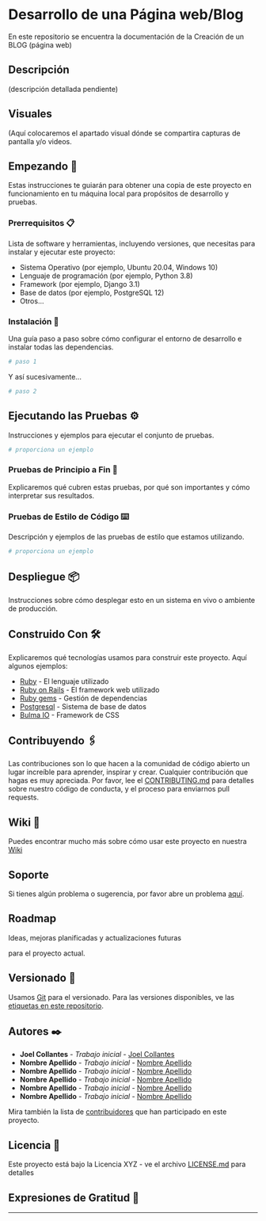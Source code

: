 # Desarrollo de una Página web/Blog 

En este repositorio se encuentra la documentación de la Creación de un BLOG (página web)

## Descripción

(descripción detallada pendiente)

## Visuales

(Aquí colocaremos el apartado visual dónde se compartira capturas de pantalla y/o videos.

## Empezando 🚀

Estas instrucciones te guiarán para obtener una copia de este proyecto en funcionamiento en tu máquina local para propósitos de desarrollo y pruebas.

### Prerrequisitos 📋

Lista de software y herramientas, incluyendo versiones, que necesitas para instalar y ejecutar este proyecto:

- Sistema Operativo (por ejemplo, Ubuntu 20.04, Windows 10)
- Lenguaje de programación (por ejemplo, Python 3.8)
- Framework (por ejemplo, Django 3.1)
- Base de datos (por ejemplo, PostgreSQL 12)
- Otros...

### Instalación 🔧

Una guía paso a paso sobre cómo configurar el entorno de desarrollo e instalar todas las dependencias.

```bash
# paso 1
```

Y así sucesivamente...

```bash
# paso 2
```

## Ejecutando las Pruebas ⚙️

Instrucciones y ejemplos para ejecutar el conjunto de pruebas.

```bash
# proporciona un ejemplo
```

### Pruebas de Principio a Fin 🔩

Explicaremos qué cubren estas pruebas, por qué son importantes y cómo interpretar sus resultados.

### Pruebas de Estilo de Código ⌨️

Descripción y ejemplos de las pruebas de estilo que estamos utilizando.

```bash
# proporciona un ejemplo
```

## Despliegue 📦

Instrucciones sobre cómo desplegar esto en un sistema en vivo o ambiente de producción.

## Construido Con 🛠️

Explicaremos qué tecnologías usamos para construir este proyecto. Aquí algunos ejemplos:

- [Ruby](https://www.ruby-lang.org/es/) - El lenguaje utilizado
- [Ruby on Rails](https://rubyonrails.org) - El framework web utilizado
- [Ruby gems](https://rubygems.org) - Gestión de dependencias
- [Postgresql](https://www.postgresql.org) - Sistema de base de datos
- [Bulma IO](https://bulma.io) - Framework de CSS

## Contribuyendo 🖇️

Las contribuciones son lo que hacen a la comunidad de código abierto un lugar increíble para aprender, inspirar y crear. Cualquier contribución que hagas es muy apreciada. Por favor, lee el [CONTRIBUTING.md]() para detalles sobre nuestro código de conducta, y el proceso para enviarnos pull requests.

## Wiki 📖

Puedes encontrar mucho más sobre cómo usar este proyecto en nuestra [Wiki]()

## Soporte

Si tienes algún problema o sugerencia, por favor abre un problema [aquí]().

## Roadmap

Ideas, mejoras planificadas y actualizaciones futuras

para el proyecto actual.

## Versionado 📌

Usamos [Git](https://git-scm.com) para el versionado. Para las versiones disponibles, ve las [etiquetas en este repositorio]().

## Autores ✒️

- **Joel Collantes** - _Trabajo inicial_ - [Joel Collantes](https://github.com/Collantesxyz)
- **Nombre Apellido** - _Trabajo inicial_ - [Nombre Apellido](https://github.com/)
- **Nombre Apellido** - _Trabajo inicial_ - [Nombre Apellido](https://github.com/)
- **Nombre Apellido** - _Trabajo inicial_ - [Nombre Apellido](https://github.com/)
- **Nombre Apellido** - _Trabajo inicial_ - [Nombre Apellido](https://github.com/)
- **Nombre Apellido** - _Trabajo inicial_ - [Nombre Apellido](https://github.com/)

Mira también la lista de [contribuidores](https://github.com/) que han participado en este proyecto.

## Licencia 📄

Este proyecto está bajo la Licencia XYZ - ve el archivo [LICENSE.md](LICENSE.md) para detalles

## Expresiones de Gratitud 🎁

---

